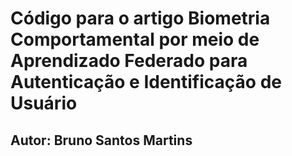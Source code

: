 # Código para o artigo Biometria Comportamental por meio de Aprendizado Federado para Autenticação e Identificação de Usuário

## Autor: Bruno Santos Martins

